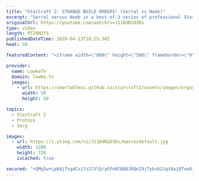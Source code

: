 ```yaml
---
title: "StarCraft 2: STRANGE BUILD ORDERS! (Serral vs Neeb)"
excerpt: "Serral versus Neeb in a best-of-3 series of professional StarCraft 2. These games are a little bit different than what we normally see in StarCraft 2. Serral, who is well known to be the best player in StarCraft 2, decides to mix it up in these games and tech up towards  a Lair significantly quicker"
originalUrl: https://youtube.com/watch?v=J11BdN1O3Ds
type: video
length: PT28M27S
publishedDateTime: 2020-04-13T10:25:30Z
heat: 50

featuredContent: "<iframe width=\"800\" height=\"500\" frameborder=\"0\" src=\"https://www.youtube.com/embed/J11BdN1O3Ds\" allow=\"accelerometer; autoplay; encrypted-media; gyroscope; picture-in-picture\" allowfullscreen></iframe>"

provider:
  name: LowkoTV
  domain: lowko.tv
  images:
    - url: https://smartableai.github.io/starcraft2/assets/images/organizations/lowko.tv-50x50.jpg
      width: 50
      height: 50

topics:
  - StarCraft 2
  - Protoss
  - Zerg

images:
  - url: https://i.ytimg.com/vi/J11BdN1O3Ds/maxresdefault.jpg
    width: 1280
    height: 720
    isCached: true

secured: "+QMq5w+Lp8AjTxgdCxi7z2lVlQ/yGfn0CBQ0JRQnI9jTybs62Jqt8ajOTvw0jzbw7ENYnSR5sdKSSyeB+BHRoFYD+K70OtrkRm7iqVj1wJJY12DlakteJKrueAcJC5VykP7pyx3o9jrF74OSzqb0UMkiPYW78fiSn5oxbngbvVWEOel4dsYZjma/nuzyCb+fJf1xLcY+XgK1zQ3/8EFS+IXeN2Z1xCTiDV8Uxfv/hq+ZVSmohNSSBEnMNKiPfv1YEJyEwRnU8GHmUAMvNpz30J1OSx5ZbiNCHsUPRAOGXZyfpK8/8rYrQcGJqG9YMfaEs6b6bnP911oB9VVYWBint0kCPR2SnajScGzZ8kYsT8R7SW/t9po2tCfhKmbJYNr8ftq5RLuVfatKopQpV0DF8Nv+YaTrlvdfuF+OG2s4ViDdop6bkwPOnVfIpd1qzQdW;oCEUiKKY+PDEf0UHFrNP9g=="
---
```


